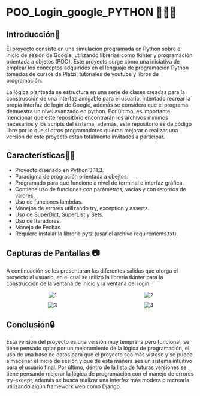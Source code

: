 # POO_Login_google_PYTHON 🧑‍💻🌐
## Introducción📖
El proyecto consiste en una simulación programada en Python sobre el inicio de sesión de Google, utilizando librerías como tkinter y programación orientada a objetos (POO). Este proyecto surge como una iniciativa de emplear los conceptos adquiridos en el lenguaje de programación Python tomados de cursos de Platzi, tutoriales de youtube y libros de programación. 

La lógica planteada se estructura en una serie de clases creadas para la construcción de una interfaz amigable para el usuario, intentado recrear la propia interfaz de login de Google, además se considera que el programa demuestra un nivel avanzado en python. Por último, es importante mencionar que este repositorio encontrarán los archivos mínimos necesarios y los scripts del sistema, además, este repositorio es de código libre por lo que si otros programadores quieran mejorar o realizar una versión de este proyecto están totalmente invitados a participar.

## Características🧑‍💻
- Proyecto diseñado en Python 3.11.3.
- Paradigma de progración orientada a obejtos.
- Programado para que funcione a nivel de terminal e interfaz gráfica.
- Contiene uso de funciones con parámetros, vacías y con retornos de valores.
- Uso de funciones lambdas.
- Manejos de errores utilizando try, exception y asserts.
- Uso de SuperDict, SuperList y Sets.
- Uso de Iteradores.
- Manejo de Fechas.
- Requiere instalar la libreria pytz (usar el archivo requirements.txt).

## Capturas de Pantallas 📷
A continuación se les presentarán las diferentes salidas que otorga el proyecto al usuario, en el cual se utilizó la librería tkinter para la construcción de la ventana de inicio y la ventana del login.


<style>
    .grid-container {
        display: grid;
        grid-template-columns: repeat(2, 1fr);
        grid-gap: 10px;
    }

    .center-img {
        display: block;
        margin: auto;
    }
</style>

<div style="text-align:center;">
    <div class="grid-container">
        <img src="https://i.ibb.co/LZW6qHg/1.png" alt="1" title="Captura del Home de Google" class="center-img" border="0">
        <img src="https://i.ibb.co/X3qmYt0/2.png" alt="2" title ="Captura del Formulario de registro de Google" class="center-img" border="0">
        <img src="https://i.ibb.co/FmX3TP7/3.png" alt="3" title="Opción para sugerir contraseñas" class="center-img" border="0">
        <img src="https://i.ibb.co/8Kb8NrJ/4.png" alt="4" title="TextBox de Contraseñas se muestra al validar el correo" class="center-img" border="0">
    </div>
</div>

## Conclusión🔒
Esta versión del proyecto es una versión muy temprana pero funcional, se tiene pensado optar por un mejoramiento de la lógica de programación, el uso de una base de datos para que el proyecto sea más vistoso y se pueda almacenar el inicio de sesión y que de esta manera sea un sistema intuitivo para el usuario final. Por último, dentro de la lista de futuras versiones se tiene pensando mejorar la lógica de programación con el manejo de errores try-except, además se busca realizar una interfaz más modera o recrearla utilizando algún framework web como Django.
